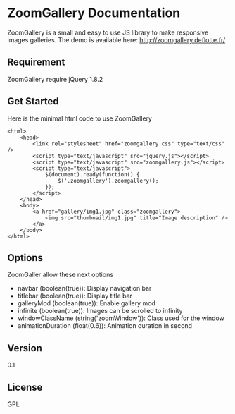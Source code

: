 ZoomGallery Documentation
=========
ZoomGallery is a small and easy to use JS library to make responsive images galleries.
The demo is available here: http://zoomgallery.deflotte.fr/

Requirement
------------
ZoomGallery require jQuery 1.8.2

Get Started
------------

Here is the minimal html code to use ZoomGallery


    <html>
        <head>
            <link rel="stylesheet" href="zoomgallery.css" type="text/css" />
            <script type="text/javascript" src="jquery.js"></script>
            <script type="text/javascript" src="zoomgallery.js"></script>
            <script type="text/javascript">
                $(document).ready(function() {
                    $('.zoomgallery').zoomgallery();
                });
            </script>
        </head>
        <body>
            <a href="gallery/img1.jpg" class="zoomgallery">
                <img src="thumbnail/img1.jpg" title="Image description" />
            </a>
        </body>
    </html>


Options
------------
ZoomGaller allow these next options
 - navbar (boolean(true)): Display navigation bar
 - titlebar (boolean(true)): Display title bar
 - galleryMod (boolean(true)): Enable gallery mod
 - infinite (boolean(true)): Images can be scrolled to infinity
 - windowClassName (string('zoomWindow')): Class used for the window
 - animationDuration (float(0.6)): Animation duration in second

Version
-

0.1


License
-

GPL

  [Maxence de Flotte]: http://tech.deflotte.fr/
  [@madef_]: http://twitter.com/madef_
  [demo]: http://zoomgallery.deflotte.fr

